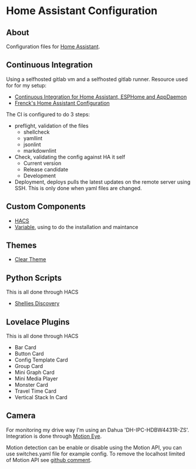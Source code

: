 # Home Assistant Configuration

## About

Configuration files for [Home Assistant](https://home-assistant.io).

## Continuous Integration

Using a selfhosted gitlab vm and a selfhosted gitlab runner. Resource used for for my setup:

- [Continuous Integration for Home Assistant, ESPHome and AppDaemon](https://webworxshop.com/continuous-integration-for-home-assistant-esphome-and-appdaemon/)
- [Frenck's Home Assistant Configuration](https://github.com/frenck/home-assistant-config)

The CI is configured to do 3 steps:

- preflight, validation of the files
  - shellcheck
  - yamllint
  - jsonlint
  - markdownlint
- Check, validating the config against HA it self
  - Current version
  - Release candidate
  - Development
- Deployment, deploys pulls the latest updates on the remote server using SSH. This is only done when yaml files are changed.

## Custom Components

- [HACS](https://hacs.xyz/)
- [Variable](https://github.com/rogro82/hass-variables),
   using to do the installation and maintance

## Themes

- [Clear Theme](https://community.home-assistant.io/t/clear-theme/100464)

## Python Scripts

This is all done through HACS

- [Shellies Discovery](https://github.com/bieniu/ha-shellies-discovery)

## Lovelace Plugins

This is all done through HACS

- Bar Card
- Button Card
- Config Template Card
- Group Card
- Mini Graph Card
- Mini Media Player
- Monster Card
- Travel Time Card
- Vertical Stack In Card

## Camera

For monitoring my drive way I'm using an Dahua 'DH-IPC-HDBW4431R-ZS'. Integration is done through [Motion Eye](https://github.com/ccrisan/motioneye).

Motion detection can be enable or disable using the Motion API, you can use switches.yaml file for example config. To remove the localhost limited of Motion API see [github comment](https://github.com/ccrisan/motioneye/issues/800#issuecomment-453689160).